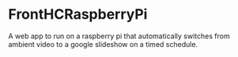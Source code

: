 # FrontHCRaspberryPi
A web app to run on a raspberry pi that automatically switches from ambient video to a google slideshow on a timed schedule.
